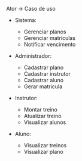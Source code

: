 

Ator -> Caso de uso

- Sistema:
    - Gerenciar planos
    - Gerenciar matriculas
    - Notificar vencimento

- Administrador:
    - Cadastrar plano
    - Cadastrar instrutor
    - Cadastrar aluno
    - Gerar matricula

- Instrutor:
    - Montar treino
    - Atualizar treino
    - Visualizar alunos

- Aluno:
    - Visualizar treinos
    - Visualizar plano


